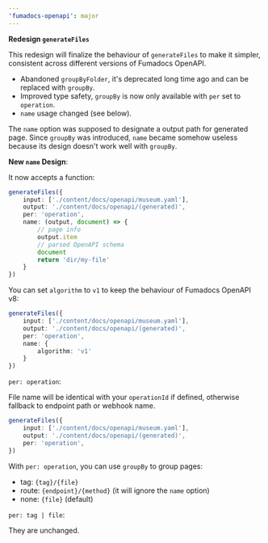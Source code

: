```yaml
---
'fumadocs-openapi': major
---
```


**Redesign `generateFiles`**

This redesign will finalize the behaviour of `generateFiles` to make it simpler, consistent across different versions of Fumadocs OpenAPI.

- Abandoned `groupByFolder`, it's deprecated long time ago and can be replaced with `groupBy`.
- Improved type safety, `groupBy` is now only available with `per` set to `operation`.
- `name` usage changed (see below).

The `name` option was supposed to designate a output path for generated page. Since `groupBy` was introduced, `name` became somehow useless because its design doesn't work well with `groupBy`.

**New `name` Design**:

It now accepts a function:

```ts
generateFiles({
    input: ['./content/docs/openapi/museum.yaml'],
    output: './content/docs/openapi/(generated)',
    per: 'operation',
    name: (output, document) => {
        // page info
        output.item
        // parsed OpenAPI schema
        document
        return 'dir/my-file'
    }
})
```

You can set `algorithm` to `v1` to keep the behaviour of Fumadocs OpenAPI v8:

```ts
generateFiles({
    input: ['./content/docs/openapi/museum.yaml'],
    output: './content/docs/openapi/(generated)',
    per: 'operation',
    name: {
        algorithm: 'v1'
    }
})
```

`per: operation`:

File name will be identical with your `operationId` if defined, otherwise fallback to endpoint path or webhook name.

```ts
generateFiles({
    input: ['./content/docs/openapi/museum.yaml'], 
    output: './content/docs/openapi/(generated)', 
    per: 'operation',
})
```

With `per: operation`, you can use `groupBy` to group pages:

- tag: `{tag}/{file}`
- route: `{endpoint}/{method}` (it will ignore the `name` option)
- none: `{file}` (default)

`per: tag | file`:

They are unchanged.
